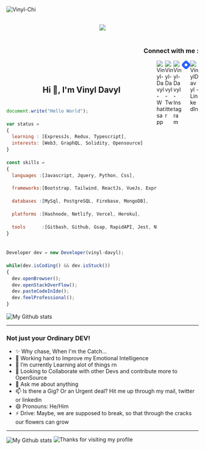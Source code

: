 


<p align="left"> <img src="https://komarev.com/ghpvc/?username=Vinyl-Davyl" alt="Vinyl-Chi" /> </p>


<p align="center">
<br><img src="https://github.com/chiraag-kakar/chiraag-kakar/blob/master/hadder.gif" width="280px"><br><br>
</p>
<h3 align="right">Connect with me :</h3>
<a href="https://www.linkedin.com/in/david-okononfua-a88a1a1a8/">
  <img align="right" alt="VinylDavyl - LinkedIn" width="22px" src="https://upload.wikimedia.org/wikipedia/commons/thumb/e/e9/Linkedin_icon.svg/256px-Linkedin_icon.svg.png"/>
</a>
<a href="https://vinyldavyl.hashnode.dev">
  <img align="right"  alt="Vinyl-Davyl - hashnode" src="https://github.com/dephraiim/hacknode/blob/345ccd76108f9cc43430e606ee7dcf3030646dbe/assets/hashnode.png" width="22px">
</a>
<!--<a href="">
  <img align="right" alt="Vinyl-Davyl" width="22px" src="https://api.iconify.design/simple-icons:codechef.svg?color=%2379553A"/>
</a>-->
<a href="https://www.instagram.com/vinyl_davyl/">
  <img align="right" alt="Vinyl-Davyl- Instagram" width="22px" src="https://cdn.jsdelivr.net/npm/simple-icons@v3/icons/instagram.svg"/>
</a>
<a href="https://twitter.com/Vinylchi">
  <img align="right" alt="Vinyl-Davyl - Twitter" width="22px" src="https://upload.wikimedia.org/wikipedia/sco/9/9f/Twitter_bird_logo_2012.svg"/>
</a>
<a href="https://wa.me/2349122307761">
  <img align="right" alt="Vinyl-Davyl - Whatsapp" width="22px" src="https://cdn.jsdelivr.net/npm/simple-icons@v3/icons/whatsapp.svg"/>
</a>
<br/>
<br/>
<h2 align="center">Hi 👋, I'm Vinyl Davyl</h1>


```js

document.write("Hello World");

var status = 
{ 
  learning : [ExpressJs, Redux, Typescript],
  interests: [Web3, GraphQL, Solidity, Opensource]
}

const skills = 
{
  languages :[Javascript, Jquery, Python, Css],
  
  frameworks:[Bootstrap, Tailwind, ReactJs, VueJs, ExpressJs],
  
  databases :[MySql, PostgreSQL, Firebase, MongoDB],
  
  platforms :[Hashnode, Netlify, Vercel, Heroku],
  
  tools      :[Gitbash, Github, Gsap, RapidAPI, Jest, Npm]
}


Developer dev = new Developer(vinyl-davyl);

while(dev.isCoding() && dev.isStuck())  
{
  dev.openBrowser();
  dev.openStackOverFlow();
  dev.pasteCodeInIde();
  dev.feelProfessional();
}


```

 <img alt="My Github stats" align="center" border-radius="40px" width="800px" height="200px" src="https://github-readme-stats.vercel.app/api?username=Vinyl-Davyl&count_private=true&show_icons=true&hide_border=true&theme=react" href="https://github.com/Vinyl-Davyl"/>


---


### Not just your Ordinary DEV!

- ✨ Why chase, When I'm the Catch...
- 🔭 Working hard to Improve my Emotional Intelligence
- 🌱 I’m currently Learning alot of things rn
- 👯 Looking to Collaborate with other Devs and contribute more to OpenSource
- 💬 Ask me about anything
- 📫 Is there a Gig? Or an Urgent deal? Hit me up through my mail, twitter or linkedin
- 😄 Pronouns: He/Him
- ⚡ Drive: Maybe, we are supposed to break, so that through the cracks our flowers can grow


---

<img alt="My Github stats" align="center" border-radius="40px" width="800px" height="200px" src="https://github-readme-streak-stats.herokuapp.com/?user=Vinyl-Davyl&layout=compact" alt="Vinyl-Davyl" />
<img height="120" alt="Thanks for visiting my profile" width="100%" src="https://github.com/dibyendu415/dibyendu415/blob/master/marquee.svg" />


